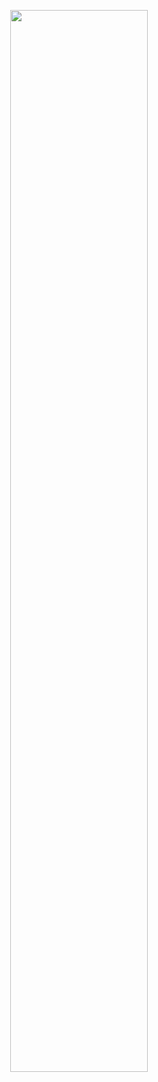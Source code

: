 <p align="center" width="100%">
<img width="66%" src="https://i.giphy.com/media/v1.Y2lkPTc5MGI3NjExbzJ6eTR5cHg2MmxyaXVlbTBncjBpM3h5NHIzbnQxeHpidHVoeWRhMCZlcD12MV9pbnRlcm5hbF9naWZfYnlfaWQmY3Q9Zw/ASd0Ukj0y3qMM/giphy.gif">
</p>




<!--
**rblondiau/rblondiau** is a ✨ _special_ ✨ repository because its `README.md` (this file) appears on your GitHub profile.

Here are some ideas to get you started:

- 🔭 I’m currently working on ...
- 🌱 I’m currently learning ...
- 👯 I’m looking to collaborate on ...
- 🤔 I’m looking for help with ...
- 💬 Ask me about ...
- 📫 How to reach me: ...
- 😄 Pronouns: ...
- ⚡ Fun fact: ...
-->
